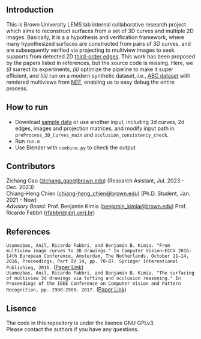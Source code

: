 ## Introduction
This is Brown University LEMS lab internal collaborative research project which aims to reconstruct surfaces from a set of 3D curves and multiple 2D images. Basically, it is a a hypothesis and verification framework, where many hypothesized surfaces are constructed from pairs of 3D curves, and are subsequently verified via projecting to multiview images to seek supports from detected 2D [third-order edges](https://github.com/C-H-Chien/Third-Order-Edge-Detector). This work has been proposed by the papers listed in references, but the source code is missing. Here, we *(i)* surrect its experiments, *(ii)* optimize the pipeline to make it super efficient, and *(iii)* run on a modern synthetic dataset, *i.e.*, [ABC dataset](https://deep-geometry.github.io/abc-dataset/) with rendered multiviews from [NEF](https://github.com/yunfan1202/NEF_code), enabling us to easy debug the entire process. <br />

## How to run
- Download [sample data](https://drive.google.com/file/d/1gYFKFiUe2GCFWLKpOgJ_s1Fn8xTjoQqE/view?usp=drive_link) or use another input, including 3d curves, 2d edges, images and projection matrices, and modify input path in ``preProcess_3D_Curves_main`` and ``occlusion_consistency_check``.
- Run ``run.m``
- Use Blender with ``combine.py`` to check the output

## Contributors
Zichang Gao (zichang_gao@brown.edu) (Research Asistant, Jul. 2023 - Dec. 2023) <br />
Chiang-Heng Chien (chiang-heng_chien@brown.edu) (Ph.D. Student, Jan. 2021 - Now) <br />
*Advisory Board:*
Prof. Benjamin Kimia (benjamin_kimia@brown.edu)
Prof. Ricardo Fabbri (rfabbri@iprj.uerj.br)

## References
``Usumezbas, Anil, Ricardo Fabbri, and Benjamin B. Kimia. "From multiview image curves to 3D drawings." In Computer Vision–ECCV 2016: 14th European Conference, Amsterdam, The Netherlands, October 11–14, 2016, Proceedings, Part IV 14, pp. 70-87. Springer International Publishing, 2016.`` ([Paper Link](https://link.springer.com/chapter/10.1007/978-3-319-46493-0_5)) <br />
``Usumezbas, Anil, Ricardo Fabbri, and Benjamin B. Kimia. "The surfacing of multiview 3d drawings via lofting and occlusion reasoning." In Proceedings of the IEEE Conference on Computer Vision and Pattern Recognition, pp. 2980-2989. 2017.`` ([Paper Link](https://openaccess.thecvf.com/content_cvpr_2017/html/Usumezbas_The_Surfacing_of_CVPR_2017_paper.html))

## Lisence
The code in this repository is under the lisence GNU GPLv3. <br />
Please contact the authors if you have any questions.
